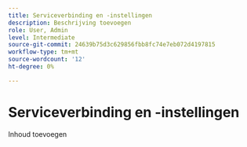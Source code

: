 ```yaml
---
title: Serviceverbinding en -instellingen
description: Beschrijving toevoegen
role: User, Admin
level: Intermediate
source-git-commit: 24639b75d3c629856fbb8fc74e7eb072d4197815
workflow-type: tm+mt
source-wordcount: '12'
ht-degree: 0%

---
```


# Serviceverbinding en -instellingen

Inhoud toevoegen

